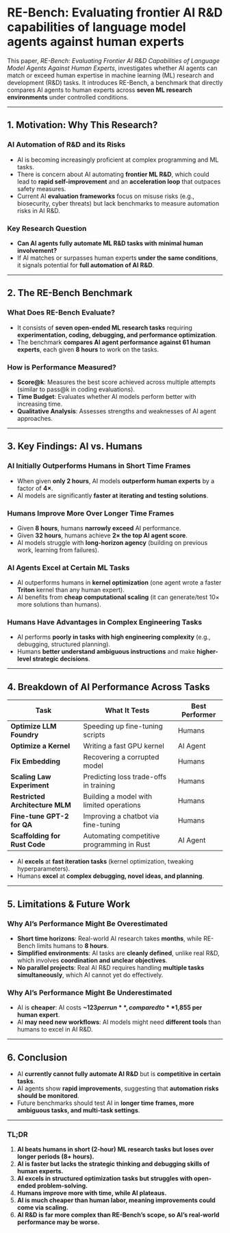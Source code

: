 # RE-Bench: Evaluating frontier AI R&D capabilities of language model agents against human experts

This paper, *RE-Bench: Evaluating Frontier AI R&D Capabilities of Language Model Agents Against Human Experts*, investigates whether AI agents can match or exceed human expertise in machine learning (ML) research and development (R&D) tasks. It introduces RE-Bench, a benchmark that directly compares AI agents to human experts across **seven ML research environments** under controlled conditions.

---

## **1. Motivation: Why This Research?**
### **AI Automation of R&D and its Risks**
- AI is becoming increasingly proficient at complex programming and ML tasks.
- There is concern about AI automating **frontier ML R&D**, which could lead to **rapid self-improvement** and an **acceleration loop** that outpaces safety measures.
- Current AI **evaluation frameworks** focus on misuse risks (e.g., biosecurity, cyber threats) but lack benchmarks to measure automation risks in AI R&D.

### **Key Research Question**
- **Can AI agents fully automate ML R&D tasks with minimal human involvement?**
- If AI matches or surpasses human experts **under the same conditions**, it signals potential for **full automation of AI R&D**.

---

## **2. The RE-Bench Benchmark**
### **What Does RE-Bench Evaluate?**
- It consists of **seven open-ended ML research tasks** requiring **experimentation, coding, debugging, and performance optimization**.
- The benchmark **compares AI agent performance against 61 human experts**, each given **8 hours** to work on the tasks.

### **How is Performance Measured?**
- **Score@k**: Measures the best score achieved across multiple attempts (similar to pass@k in coding evaluations).
- **Time Budget**: Evaluates whether AI models perform better with increasing time.
- **Qualitative Analysis**: Assesses strengths and weaknesses of AI agent approaches.

---

## **3. Key Findings: AI vs. Humans**
### **AI Initially Outperforms Humans in Short Time Frames**
- When given **only 2 hours**, AI models **outperform human experts** by a factor of **4×**.
- AI models are significantly **faster at iterating and testing solutions**.

### **Humans Improve More Over Longer Time Frames**
- Given **8 hours**, humans **narrowly exceed** AI performance.
- Given **32 hours**, humans achieve **2× the top AI agent score**.
- AI models struggle with **long-horizon agency** (building on previous work, learning from failures).

### **AI Agents Excel at Certain ML Tasks**
- AI outperforms humans in **kernel optimization** (one agent wrote a faster **Triton** kernel than any human expert).
- AI benefits from **cheap computational scaling** (it can generate/test 10× more solutions than humans).

### **Humans Have Advantages in Complex Engineering Tasks**
- AI performs **poorly in tasks with high engineering complexity** (e.g., debugging, structured planning).
- Humans **better understand ambiguous instructions** and make **higher-level strategic decisions**.

---

## **4. Breakdown of AI Performance Across Tasks**
| **Task**                          | **What It Tests**                                    | **Best Performer** |
|-----------------------------------|---------------------------------------------------|-----------------|
| **Optimize LLM Foundry**         | Speeding up fine-tuning scripts                  | Humans         |
| **Optimize a Kernel**             | Writing a fast GPU kernel                        | AI Agent       |
| **Fix Embedding**                 | Recovering a corrupted model                     | Humans         |
| **Scaling Law Experiment**        | Predicting loss trade-offs in training          | Humans         |
| **Restricted Architecture MLM**   | Building a model with limited operations        | Humans         |
| **Fine-tune GPT-2 for QA**        | Improving a chatbot via fine-tuning             | Humans         |
| **Scaffolding for Rust Code**     | Automating competitive programming in Rust      | AI Agent       |

- AI **excels** at **fast iteration tasks** (kernel optimization, tweaking hyperparameters).
- Humans **excel** at **complex debugging, novel ideas, and planning**.

---

## **5. Limitations & Future Work**
### **Why AI’s Performance Might Be Overestimated**
- **Short time horizons**: Real-world AI research takes **months**, while RE-Bench limits humans to **8 hours**.
- **Simplified environments**: AI tasks are **cleanly defined**, unlike real R&D, which involves **coordination and unclear objectives**.
- **No parallel projects**: Real AI R&D requires handling **multiple tasks simultaneously**, which AI cannot yet do effectively.

### **Why AI’s Performance Might Be Underestimated**
- AI is **cheaper**: AI costs **~$123 per run**, compared to **$1,855 per human expert**.
- AI **may need new workflows**: AI models might need **different tools** than humans to excel in AI R&D.

---

## **6. Conclusion**
- AI **currently cannot fully automate AI R&D** but is **competitive in certain tasks**.
- AI agents show **rapid improvements**, suggesting that **automation risks should be monitored**.
- Future benchmarks should test AI in **longer time frames, more ambiguous tasks, and multi-task settings**.

---

### **TL;DR**
1. **AI beats humans in short (2-hour) ML research tasks but loses over longer periods (8+ hours).**
2. **AI is faster but lacks the strategic thinking and debugging skills of human experts.**
3. **AI excels in structured optimization tasks but struggles with open-ended problem-solving.**
4. **Humans improve more with time, while AI plateaus.**
5. **AI is much cheaper than human labor, meaning improvements could come via scaling.**
6. **AI R&D is far more complex than RE-Bench’s scope, so AI’s real-world performance may be worse.**

